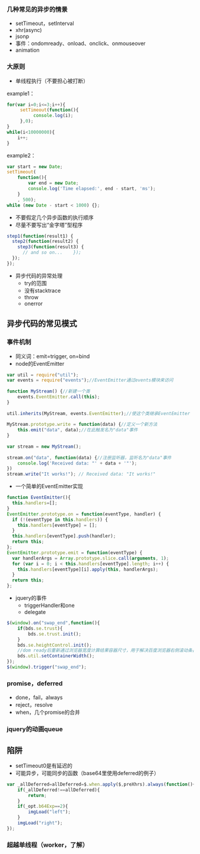 

### 几种常见的异步的情景
- setTimeout，setInterval
- xhr(async)
- jsonp
- 事件：ondomready、onload、onclick、onmouseover
- animation

### 大原则
- 单线程执行（不要担心被打断）

example1：
```javascript
for(var i=0;i<=3;i++){
     setTimeout(function(){
          console.log(i);
     },0);
}
while(i<10000000){
    i++;
}
```

example2：

```javascript
var start = new Date;
setTimeout(
    function(){
        var end = new Date;
        console.log('Time elapsed:', end - start, 'ms');
    }
    , 500);
while (new Date - start < 1000) {};
```

- 不要假定几个异步函数的执行顺序
- 尽量不要写出“金字塔”型程序
```javascript
step1(function(result1) {
  step2(function(result2) {
    step3(function(result3) {
      // and so on...    });
  });
});
```
- 异步代码的异常处理
  - try的范围
  - 没有stacktrace
  - throw
  - onerror

## 异步代码的常见模式

### 事件机制
  - 同义词：emit=trigger, on=bind
  - node的EventEmitter
```javascript
var util = require("util");  
var events = require("events");//EventEmitter通过events模块来访问  
  
function MyStream() {//新建一个类  
    events.EventEmitter.call(this);  
}  
  
util.inherits(MyStream, events.EventEmitter);//使这个类继承EventEmitter  
  
MyStream.prototype.write = function(data) {//定义一个新方法  
    this.emit("data", data);//在此触发名为"data"事件  
}
  
var stream = new MyStream();  
  
stream.on("data", function(data) {//注册监听器，监听名为"data"事件  
    console.log('Received data: "' + data + '"');  
})  
stream.write("It works!"); // Received data: "It works!"  
```
  - 一个简单的EventEmitter实现
```javascript
function EventEmitter(){
  this.handlers=[];
}
EventEmitter.prototype.on = function(eventType, handler) {
  if (!(eventType in this.handlers)) {
    this.handlers[eventType] = [];
  }
  this.handlers[eventType].push(handler);
  return this;
};
EventEmitter.prototype.emit = function(eventType) {
  var handlerArgs = Array.prototype.slice.call(arguments, 1);
  for (var i = 0; i < this.handlers[eventType].length; i++) {
    this.handlers[eventType][i].apply(this, handlerArgs);
  }
  return this;
};
```
  - jquery的事件
    - triggerHandler和one
    - delegate
```javascript
$(window).on("swap_end",function(){
	if(bds.se.trust){
		bds.se.trust.init();
	}
    bds.se.heightControl.init();
	//dom ready后重新通过浏览器宽度计算结果容器尺寸，用于解决百度浏览器右侧滚动条占据浏览器宽度而引起的计算问题。
	bds.util.setContainerWidth();
});
$(window).trigger("swap_end");
```


### promise，deferred
  - done，fail，always
  - reject，resolve
  - when，几个promise的合并

### jquery的动画queue

## 陷阱
- setTimeout0是有延迟的
- 可能异步，可能同步的函数（base64里使用deferred的例子）
```javascript
var _allDeferred=allDeferred=$.when.apply($,preXhrs).always(function(){
    if(_allDeferred!==allDeferred){
        return;
    }
    if(_opt.b64Exp==2){
        imgLoad("left");
    }
    imgLoad("right");
});
```

### 超越单线程（worker，了解）
